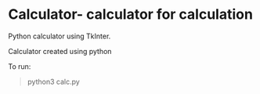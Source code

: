 # Calculator- calculator for calculation

Python calculator using TkInter.

Calculator created using python

To run:
> python3 calc.py
